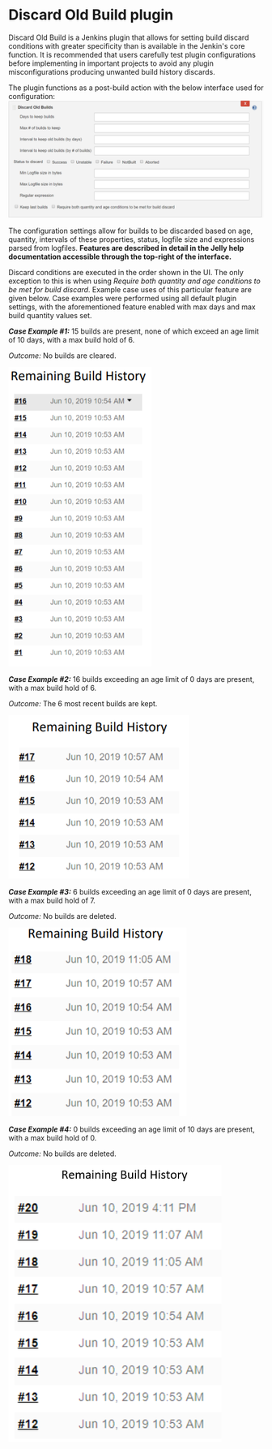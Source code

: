 Discard Old Build plugin
===========================

Discard Old Build is a Jenkins plugin that allows for setting build discard conditions with greater specificity
than is available in the Jenkin's core function. It is recommended that users carefully test plugin configurations
before implementing in important projects to avoid any plugin misconfigurations producing unwanted build history
discards.

The plugin functions as a post-build action with the below interface used for configuration:
![Plugin](interface.png)

The configuration settings allow for builds to be discarded based on age, quantity, intervals of these properties, 
status, logfile size and expressions parsed from logfiles. **Features are described in detail in the Jelly help 
documentation accessible through the top-right of the interface.**

Discard conditions are executed in the order shown in the UI. The only exception to this is when using 
*Require both quantity and age conditions to be met for build discard*. Example case uses of this particular feature are
 given below. Case examples were performed using all default plugin settings, with the aforementioned feature enabled
 with max days and max build quantity values set.

***Case Example #1:*** 15 builds are present, none of which exceed an age limit of 10 days, with a max build hold of 6.

*Outcome:* No builds are cleared.

![Plugin](case1.png)

***Case Example #2:*** 16 builds exceeding an age limit of 0 days are present, with a max build hold of 6.

*Outcome:* The 6 most recent builds are kept.

![Plugin](case2.png)

***Case Example #3:*** 6 builds exceeding an age limit of 0 days are present, with a max build hold of 7.

*Outcome:* No builds are deleted.

![Plugin](case3.png)

***Case Example #4:*** 0 builds exceeding an age limit of 10 days are present, with a max build hold of 0.

*Outcome:* No builds are deleted.

![Plugin](case4.png)
